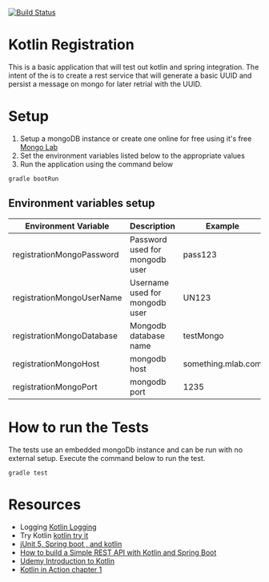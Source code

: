 [![Build Status](https://travis-ci.org/PeterPlatt/kotlinRegistration.svg?branch=master)](https://travis-ci.org/PeterPlatt/kotlinRegistration)
# Kotlin Registration
This is a basic application that will test out kotlin and spring integration. The intent of the is to create a rest 
service that will generate a basic UUID and persist a message on mongo for later retrial with the UUID. 

# Setup
1. Setup a mongoDB instance or create one online for free using it's free [Mongo Lab](https://mlab.com/)
1. Set the environment variables listed below to the appropriate values
1. Run the application using the command below 
```
gradle bootRun
```

## Environment variables setup
|Environment Variable  | Description  | Example  |
|---|---|---|
|registrationMongoPassword| Password used for mongodb user   |  pass123  |
|registrationMongoUserName| Username used for mongodb user  | UN123  |
|registrationMongoDatabase| Mongodb database name  | testMongo  |
|registrationMongoHost    | mongodb host  | something.mlab.com  |
|registrationMongoPort    | mongodb port  | 1235  |

# How to run the Tests
The tests use an embedded mongoDb instance and can be run with no external setup. Execute the command below to run the 
test.
```
gradle test
```

# Resources 
* Logging [Kotlin Logging](https://github.com/MicroUtils/kotlin-logging)
* Try Kotlin [kotlin try it](https://try.kotl.in/#/Examples/Hello,%20world!/Simplest%20version/Simplest%20version.kt)
* [jUnit 5, Spring boot , and kotlin](https://objectpartners.com/2016/07/26/junit-5-with-spring-boot-plus-kotlin/)
* [How to build a Simple REST API with Kotlin and Spring Boot](https://scotch.io/@grahamcox82/how-to-build-a-simple-rest-api-with-kotlin-and-spring-boot)
* [Udemy Introduction to Kotlin](https://www.udemy.com/kotlin-java/)
* [Kotlin in Action chapter 1](https://livebook.manning.com/#!/book/kotlin-in-action/chapter-1/1)
